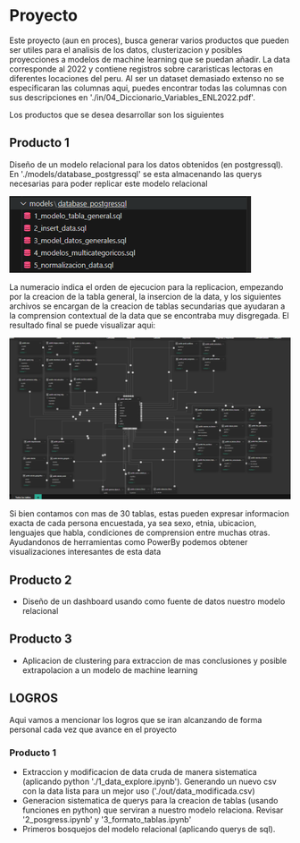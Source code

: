 # Proyecto
Este proyecto (aun en proces), busca generar varios productos que pueden ser utiles para el analisis de los datos, clusterizacion y posibles proyecciones a modelos de machine learning que se puedan añadir. La data corresponde al 2022 y contiene registros sobre cararisticas lectoras en diferentes locaciones del peru. Al ser un dataset demasiado extenso no se especificaran las columnas aqui, puedes encontrar todas las columnas con sus descripciones en './in/04_Diccionario_Variables_ENL2022.pdf'.

Los productos que se desea desarrollar son los siguientes

## Producto 1
Diseño de un modelo relacional para los datos obtenidos (en postgressql). En './models/database_postgressql' se esta almacenando las querys necesarias para poder replicar este modelo relacional

![alt text](./in/images/image.png)

La numeracio indica el orden de ejecucion para la replicacion, empezando por la creacion de la tabla general, la insercion de la data, y los siguientes archivos se encargan de la creacion de tablas secundarias que ayudaran a la comprension contextual de la data que se encontraba muy disgregada. El resultado final se puede visualizar aqui:

![alt text](./in/images/image2.png)

Si bien contamos con mas de 30 tablas, estas pueden expresar informacion exacta de cada persona encuestada, ya sea sexo, etnia, ubicacion, lenguajes que habla, condiciones de comprension entre muchas otras. Ayudandonos de herramientas como PowerBy podemos obtener visualizaciones interesantes de esta data

## Producto 2
- Diseño de un dashboard usando como fuente de datos nuestro modelo relacional

## Producto 3
- Aplicacion de clustering para extraccion de mas conclusiones y posible extrapolacion a un modelo de machine learning



## LOGROS
Aqui vamos a mencionar los logros que se iran alcanzando de forma personal cada vez que avance en el proyecto

### Producto 1
- Extraccion y modificacion de data cruda de manera sistematica (aplicando python './1_data_explore.ipynb'). Generando un nuevo csv con la data lista para un mejor uso ('./out/data_modificada.csv)
- Generacion sistematica de querys para la creacion de tablas (usando funciones en python) que serviran a nuestro modelo relaciona. Revisar '2_posgress.ipynb' y '3_formato_tablas.ipynb'
- Primeros bosquejos del modelo relacional (aplicando querys de sql).
